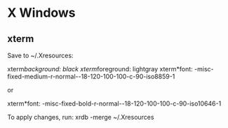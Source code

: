 # X Windows

## xterm

Save to ~/.Xresources:

xterm*background: black
xterm*foreground: lightgray
xterm*font: -misc-fixed-medium-r-normal--18-120-100-100-c-90-iso8859-1

or

xterm*font: -misc-fixed-bold-r-normal--18-120-100-100-c-90-iso10646-1

To apply changes, run:
xrdb -merge ~/.Xresources